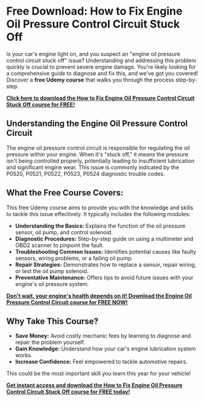 # Free Download: How to Fix Engine Oil Pressure Control Circuit Stuck Off

Is your car's engine light on, and you suspect an "engine oil pressure control circuit stuck off" issue? Understanding and addressing this problem quickly is crucial to prevent severe engine damage. You're likely looking for a comprehensive guide to diagnose and fix this, and we've got you covered! Discover a **free Udemy course** that walks you through the process step-by-step.

[**Click here to download the How to Fix Engine Oil Pressure Control Circuit Stuck Off course for FREE!**](https://udemywork.com/how-to-fix-engine-oil-pressure-control-circuit-stuck-off)

## Understanding the Engine Oil Pressure Control Circuit

The engine oil pressure control circuit is responsible for regulating the oil pressure within your engine. When it's "stuck off," it means the pressure isn't being controlled properly, potentially leading to insufficient lubrication and significant engine wear. This issue is commonly indicated by the P0520, P0521, P0522, P0523, P0524 diagnostic trouble codes.

## What the Free Course Covers:

This free Udemy course aims to provide you with the knowledge and skills to tackle this issue effectively. It typically includes the following modules:

*   **Understanding the Basics:** Explains the function of the oil pressure sensor, oil pump, and control solenoid.
*   **Diagnostic Procedures:** Step-by-step guide on using a multimeter and OBD2 scanner to pinpoint the fault.
*   **Troubleshooting Common Issues:** Identifies potential causes like faulty sensors, wiring problems, or a failing oil pump.
*   **Repair Strategies:** Demonstrates how to replace a sensor, repair wiring, or test the oil pump solenoid.
*   **Preventative Maintenance:** Offers tips to avoid future issues with your engine's oil pressure system.

[**Don't wait, your engine's health depends on it! Download the Engine Oil Pressure Control Circuit course for FREE NOW!**](https://udemywork.com/how-to-fix-engine-oil-pressure-control-circuit-stuck-off)

## Why Take This Course?

*   **Save Money:** Avoid costly mechanic fees by learning to diagnose and repair the problem yourself.
*   **Gain Knowledge:** Understand how your car's engine lubrication system works.
*   **Increase Confidence:** Feel empowered to tackle automotive repairs.

This could be the most important skill you learn this year for your vehicle!

**[Get instant access and download the How to Fix Engine Oil Pressure Control Circuit Stuck Off course for FREE today!](https://udemywork.com/how-to-fix-engine-oil-pressure-control-circuit-stuck-off)**
